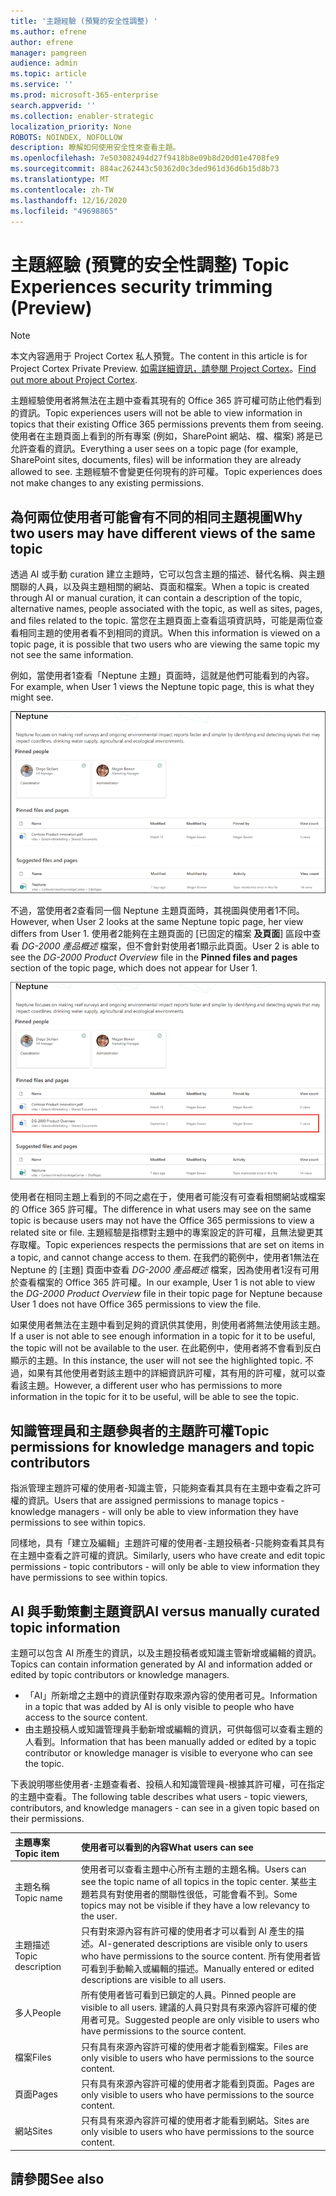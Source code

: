 ```yaml
---
title: '主題經驗 (預覽的安全性調整) '
ms.author: efrene
author: efrene
manager: pamgreen
audience: admin
ms.topic: article
ms.service: ''
ms.prod: microsoft-365-enterprise
search.appverid: ''
ms.collection: enabler-strategic
localization_priority: None
ROBOTS: NOINDEX, NOFOLLOW
description: 瞭解如何使用安全性來查看主題。
ms.openlocfilehash: 7e503082494d27f9418b8e09b8d20d01e4708fe9
ms.sourcegitcommit: 884ac262443c50362d0c3ded961d36d6b15d8b73
ms.translationtype: MT
ms.contentlocale: zh-TW
ms.lasthandoff: 12/16/2020
ms.locfileid: "49698865"
---
```

# <a name="topic-experiences-security-trimming-preview"></a><span data-ttu-id="87f32-103">主題經驗 (預覽的安全性調整) </span><span class="sxs-lookup"><span data-stu-id="87f32-103">Topic Experiences security trimming (Preview)</span></span>

> [!Note] 
> <span data-ttu-id="87f32-104">本文內容適用于 Project Cortex 私人預覽。</span><span class="sxs-lookup"><span data-stu-id="87f32-104">The content in this article is for Project Cortex Private Preview.</span></span> <span data-ttu-id="87f32-105">[如需詳細資訊，請參閱 Project Cortex](https://aka.ms/projectcortex)。</span><span class="sxs-lookup"><span data-stu-id="87f32-105">[Find out more about Project Cortex](https://aka.ms/projectcortex).</span></span>

<span data-ttu-id="87f32-106">主題經驗使用者將無法在主題中查看其現有的 Office 365 許可權可防止他們看到的資訊。</span><span class="sxs-lookup"><span data-stu-id="87f32-106">Topic experiences users will not be able to view information in topics that their existing Office 365 permissions prevents them from seeing.</span></span> <span data-ttu-id="87f32-107">使用者在主題頁面上看到的所有專案 (例如，SharePoint 網站、檔、檔案) 將是已允許查看的資訊。</span><span class="sxs-lookup"><span data-stu-id="87f32-107">Everything a user sees on a topic page (for example, SharePoint sites, documents, files) will be information they are already allowed to see.</span></span> <span data-ttu-id="87f32-108">主題經驗不會變更任何現有的許可權。</span><span class="sxs-lookup"><span data-stu-id="87f32-108">Topic experiences does not make changes to any existing permissions.</span></span>

## <a name="why-two-users-may-have-different-views-of-the-same-topic"></a><span data-ttu-id="87f32-109">為何兩位使用者可能會有不同的相同主題視圖</span><span class="sxs-lookup"><span data-stu-id="87f32-109">Why two users may have different views of the same topic</span></span>

<span data-ttu-id="87f32-110">透過 AI 或手動 curation 建立主題時，它可以包含主題的描述、替代名稱、與主題關聯的人員，以及與主題相關的網站、頁面和檔案。</span><span class="sxs-lookup"><span data-stu-id="87f32-110">When a topic is created through AI or manual curation, it can contain a description of the topic, alternative names, people associated with the topic, as well as sites, pages, and files related to the topic.</span></span> <span data-ttu-id="87f32-111">當您在主題頁面上查看這項資訊時，可能是兩位查看相同主題的使用者看不到相同的資訊。</span><span class="sxs-lookup"><span data-stu-id="87f32-111">When this information is viewed on a topic page, it is possible that two users who are viewing the same topic my not see the same information.</span></span>
  
<span data-ttu-id="87f32-112">例如，當使用者1查看「Neptune 主題」頁面時，這就是他們可能看到的內容。</span><span class="sxs-lookup"><span data-stu-id="87f32-112">For example, when User 1 views the Neptune topic page, this is what they might see.</span></span>

![使用者1的 Neptune 主題](../media/knowledge-management/user2-topic-view.png) </br> 

<span data-ttu-id="87f32-114">不過，當使用者2查看同一個 Neptune 主題頁面時，其視圖與使用者1不同。</span><span class="sxs-lookup"><span data-stu-id="87f32-114">However, when User 2 looks at the same Neptune topic page, her view differs from User 1.</span></span>  <span data-ttu-id="87f32-115">使用者2能夠在主題頁面的 [已固定的檔案 **及頁面**] 區段中查看 *DG-2000 產品概述* 檔案，但不會針對使用者1顯示此頁面。</span><span class="sxs-lookup"><span data-stu-id="87f32-115">User 2 is able to see the *DG-2000 Product Overview* file in the **Pinned files and pages** section of the topic page, which does not appear for User 1.</span></span> 

![使用者2的 Neptune 主題](../media/knowledge-management/user1-topic-view.png) </br> 

<span data-ttu-id="87f32-117">使用者在相同主題上看到的不同之處在于，使用者可能沒有可查看相關網站或檔案的 Office 365 許可權。</span><span class="sxs-lookup"><span data-stu-id="87f32-117">The difference in what users may see on the same topic is because users may not have the Office 365 permissions to view a related site or file.</span></span>  <span data-ttu-id="87f32-118">主題經驗是指標對主題中的專案設定的許可權，且無法變更其存取權。</span><span class="sxs-lookup"><span data-stu-id="87f32-118">Topic experiences respects the permissions that are set on items in a topic, and cannot change access to them.</span></span> <span data-ttu-id="87f32-119">在我們的範例中，使用者1無法在 Neptune 的 [主題] 頁面中查看 *DG-2000 產品概述* 檔案，因為使用者1沒有可用於查看檔案的 Office 365 許可權。</span><span class="sxs-lookup"><span data-stu-id="87f32-119">In our example, User 1 is not able to view the *DG-2000 Product Overview* file in their topic page for Neptune because User 1 does not have Office 365 permissions to view the file.</span></span>

<span data-ttu-id="87f32-120">如果使用者無法在主題中看到足夠的資訊供其使用，則使用者將無法使用該主題。</span><span class="sxs-lookup"><span data-stu-id="87f32-120">If a user is not able to see enough information in a topic for it to be useful, the topic will not be available to the user.</span></span> <span data-ttu-id="87f32-121">在此範例中，使用者將不會看到反白顯示的主題。</span><span class="sxs-lookup"><span data-stu-id="87f32-121">In this instance, the user will not see the highlighted topic.</span></span> <span data-ttu-id="87f32-122">不過，如果有其他使用者對該主題中的詳細資訊許可權，其有用的許可權，就可以查看該主題。</span><span class="sxs-lookup"><span data-stu-id="87f32-122">However, a different user who has permissions to more information in the topic for it to be useful, will be able to see the topic.</span></span>


## <a name="topic-permissions-for-knowledge-managers-and-topic-contributors"></a><span data-ttu-id="87f32-123">知識管理員和主題參與者的主題許可權</span><span class="sxs-lookup"><span data-stu-id="87f32-123">Topic permissions for knowledge managers and topic contributors</span></span>

<span data-ttu-id="87f32-124">指派管理主題許可權的使用者-知識主管，只能夠查看其具有在主題中查看之許可權的資訊。</span><span class="sxs-lookup"><span data-stu-id="87f32-124">Users that are assigned permissions to manage topics - knowledge managers - will only be able to view information they have permissions to see within topics.</span></span>

<span data-ttu-id="87f32-125">同樣地，具有「建立及編輯」主題許可權的使用者-主題投稿者-只能夠查看其具有在主題中查看之許可權的資訊。</span><span class="sxs-lookup"><span data-stu-id="87f32-125">Similarly, users who have create and edit topic permissions - topic contributors - will only be able to view information they have permissions to see within topics.</span></span> 


## <a name="ai-versus-manually-curated-topic-information"></a><span data-ttu-id="87f32-126">AI 與手動策劃主題資訊</span><span class="sxs-lookup"><span data-stu-id="87f32-126">AI versus manually curated topic information</span></span>

<span data-ttu-id="87f32-127">主題可以包含 AI 所產生的資訊，以及主題投稿者或知識主管新增或編輯的資訊。</span><span class="sxs-lookup"><span data-stu-id="87f32-127">Topics can contain information generated by AI and information added or edited by topic contributors or knowledge managers.</span></span>

 - <span data-ttu-id="87f32-128">「AI」所新增之主題中的資訊僅對存取來源內容的使用者可見。</span><span class="sxs-lookup"><span data-stu-id="87f32-128">Information in a topic that was added by AI is only visible to people who have access to the source content.</span></span>
 - <span data-ttu-id="87f32-129">由主題投稿人或知識管理員手動新增或編輯的資訊，可供每個可以查看主題的人看到。</span><span class="sxs-lookup"><span data-stu-id="87f32-129">Information that has been manually added or edited by a topic contributor or knowledge manager is visible to everyone who can see the topic.</span></span>

<span data-ttu-id="87f32-130">下表說明哪些使用者-主題查看者、投稿人和知識管理員-根據其許可權，可在指定的主題中查看。</span><span class="sxs-lookup"><span data-stu-id="87f32-130">The following table describes what users - topic viewers, contributors, and knowledge managers - can see in a given topic based on their permissions.</span></span>

|<span data-ttu-id="87f32-131">主題專案</span><span class="sxs-lookup"><span data-stu-id="87f32-131">Topic item</span></span>|<span data-ttu-id="87f32-132">使用者可以看到的內容</span><span class="sxs-lookup"><span data-stu-id="87f32-132">What users can see</span></span>|
|:---------|:------------------|
|<span data-ttu-id="87f32-133">主題名稱</span><span class="sxs-lookup"><span data-stu-id="87f32-133">Topic name</span></span>|<span data-ttu-id="87f32-134">使用者可以查看主題中心所有主題的主題名稱。</span><span class="sxs-lookup"><span data-stu-id="87f32-134">Users can see the topic name of all topics in the topic center.</span></span> <span data-ttu-id="87f32-135">某些主題若具有對使用者的關聯性很低，可能會看不到。</span><span class="sxs-lookup"><span data-stu-id="87f32-135">Some topics may not be visible if they have a low relevancy to the user.</span></span>|
|<span data-ttu-id="87f32-136">主題描述</span><span class="sxs-lookup"><span data-stu-id="87f32-136">Topic description</span></span>|<span data-ttu-id="87f32-137">只有對來源內容有許可權的使用者才可以看到 AI 產生的描述。</span><span class="sxs-lookup"><span data-stu-id="87f32-137">AI-generated descriptions are visible only to users who have permissions to the source content.</span></span> <span data-ttu-id="87f32-138">所有使用者皆可看到手動輸入或編輯的描述。</span><span class="sxs-lookup"><span data-stu-id="87f32-138">Manually entered or edited descriptions are visible to all users.</span></span>|
|<span data-ttu-id="87f32-139">多人</span><span class="sxs-lookup"><span data-stu-id="87f32-139">People</span></span>|<span data-ttu-id="87f32-140">所有使用者皆可看到已鎖定的人員。</span><span class="sxs-lookup"><span data-stu-id="87f32-140">Pinned people are visible to all users.</span></span> <span data-ttu-id="87f32-141">建議的人員只對具有來源內容許可權的使用者可見。</span><span class="sxs-lookup"><span data-stu-id="87f32-141">Suggested people are only visible to users who have permissions to the source content.</span></span>|
|<span data-ttu-id="87f32-142">檔案</span><span class="sxs-lookup"><span data-stu-id="87f32-142">Files</span></span>|<span data-ttu-id="87f32-143">只有具有來源內容許可權的使用者才能看到檔案。</span><span class="sxs-lookup"><span data-stu-id="87f32-143">Files are only visible to users who have permissions to the source content.</span></span>|
|<span data-ttu-id="87f32-144">頁面</span><span class="sxs-lookup"><span data-stu-id="87f32-144">Pages</span></span>|<span data-ttu-id="87f32-145">只有具有來源內容許可權的使用者才能看到頁面。</span><span class="sxs-lookup"><span data-stu-id="87f32-145">Pages are only visible to users who have permissions to the source content.</span></span>|
|<span data-ttu-id="87f32-146">網站</span><span class="sxs-lookup"><span data-stu-id="87f32-146">Sites</span></span>|<span data-ttu-id="87f32-147">只有具有來源內容許可權的使用者才能看到網站。</span><span class="sxs-lookup"><span data-stu-id="87f32-147">Sites are only visible to users who have permissions to the source content.</span></span>|




## <a name="see-also"></a><span data-ttu-id="87f32-148">請參閱</span><span class="sxs-lookup"><span data-stu-id="87f32-148">See also</span></span>

